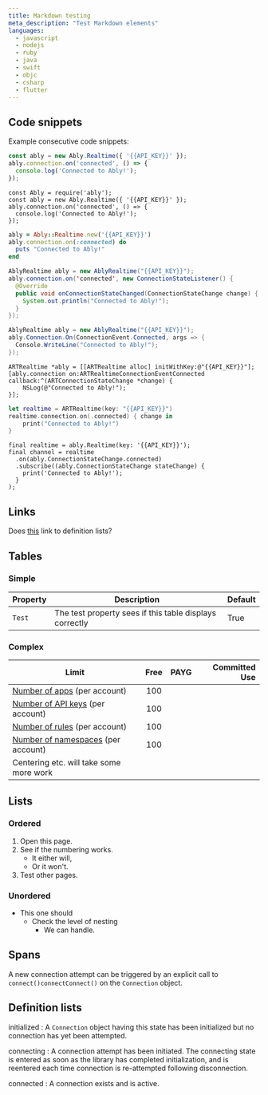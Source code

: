 ```yaml
---
title: Markdown testing
meta_description: "Test Markdown elements"
languages:
  - javascript
  - nodejs
  - ruby
  - java
  - swift
  - objc
  - csharp
  - flutter
---
```


## Code snippets

Example consecutive code snippets:

```javascript
const ably = new Ably.Realtime({ '{{API_KEY}}' });
ably.connection.on('connected', () => {
  console.log('Connected to Ably!');
});
```

```nodejs
const Ably = require('ably');
const ably = new Ably.Realtime({ '{{API_KEY}}' });  
ably.connection.on('connected', () => {
  console.log('Connected to Ably!');
});
```

```ruby
ably = Ably::Realtime.new('{{API_KEY}}')
ably.connection.on(:connected) do
  puts "Connected to Ably!"
end
```

```java
AblyRealtime ably = new AblyRealtime("{{API_KEY}}");
ably.connection.on('connected', new ConnectionStateListener() {
  @Override
  public void onConnectionStateChanged(ConnectionStateChange change) {
    System.out.println("Connected to Ably!");
  }
});
```

```csharp
AblyRealtime ably = new AblyRealtime("{{API_KEY}}");
ably.Connection.On(ConnectionEvent.Connected, args => {
  Console.WriteLine("Connected to Ably!");
});
```

```objc
ARTRealtime *ably = [[ARTRealtime alloc] initWithKey:@"{{API_KEY}}"];
[ably.connection on:ARTRealtimeConnectionEventConnected callback:^(ARTConnectionStateChange *change) {
    NSLog(@"Connected to Ably!");
}];
```

```swift
let realtime = ARTRealtime(key: "{{API_KEY}}")
realtime.connection.on(.connected) { change in
    print("Connected to Ably!")
}
```

```flutter
final realtime = ably.Realtime(key: '{{API_KEY}}');
final channel = realtime
  .on(ably.ConnectionStateChange.connected)
  .subscribe((ably.ConnectionStateChange stateChange) {
    print('Connected to Ably!');
  }
);
```

## Links

Does [this](#definition-lists) link to definition lists?

## Tables

### Simple

| Property | Description | Default |
| -------- | ----------- | ------- |
| `Test` | The test property sees if this table displays correctly | True |

### Complex

| Limit | Free | PAYG | Committed Use |
| ----- | :----: | ---- | -------------: |
| [Number of apps](#apps) (per account) |  100  |||
| [Number of API keys](#api-keys) (per account) |  100  |||
| [Number of rules](#rules) (per account) |  100  |||
| [Number of namespaces](#namespaces) (per account) |  100  |||
| Centering etc. will take some more work ||||

## Lists

### Ordered

1. Open this page.
2. See if the numbering works.
    * It either will,
    * Or it won't.
3. Test other pages.

### Unordered

* This one should
    * Check the level of nesting
        * We can handle.

## Spans

A new connection attempt can be triggered by an explicit call to <span lang="default">`connect()`</span><span lang="ruby">`connect`</span><span lang="csharp">`Connect()`</span> on the `Connection` object.

## Definition lists

initialized
: A `Connection` object having this state has been initialized but no connection has yet been attempted.

connecting
: A connection attempt has been initiated. The connecting state is entered as soon as the library has completed initialization, and is reentered each time connection is re-attempted following disconnection.

connected
: A connection exists and is active.